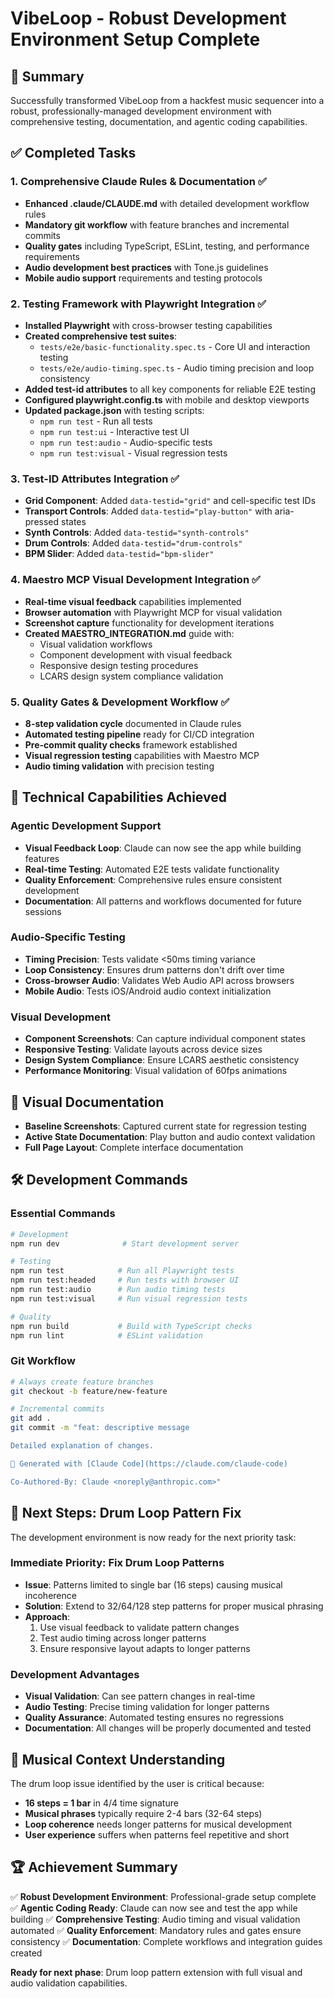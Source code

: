 # VibeLoop - Robust Development Environment Setup Complete

## 🎯 Summary

Successfully transformed VibeLoop from a hackfest music sequencer into a robust, professionally-managed development environment with comprehensive testing, documentation, and agentic coding capabilities.

## ✅ Completed Tasks

### 1. Comprehensive Claude Rules & Documentation ✅
- **Enhanced .claude/CLAUDE.md** with detailed development workflow rules
- **Mandatory git workflow** with feature branches and incremental commits
- **Quality gates** including TypeScript, ESLint, testing, and performance requirements
- **Audio development best practices** with Tone.js guidelines
- **Mobile audio support** requirements and testing protocols

### 2. Testing Framework with Playwright Integration ✅
- **Installed Playwright** with cross-browser testing capabilities
- **Created comprehensive test suites**:
  - `tests/e2e/basic-functionality.spec.ts` - Core UI and interaction testing
  - `tests/e2e/audio-timing.spec.ts` - Audio timing precision and loop consistency
- **Added test-id attributes** to all key components for reliable E2E testing
- **Configured playwright.config.ts** with mobile and desktop viewports
- **Updated package.json** with testing scripts:
  - `npm run test` - Run all tests
  - `npm run test:ui` - Interactive test UI
  - `npm run test:audio` - Audio-specific tests
  - `npm run test:visual` - Visual regression tests

### 3. Test-ID Attributes Integration ✅
- **Grid Component**: Added `data-testid="grid"` and cell-specific test IDs
- **Transport Controls**: Added `data-testid="play-button"` with aria-pressed states
- **Synth Controls**: Added `data-testid="synth-controls"`
- **Drum Controls**: Added `data-testid="drum-controls"`
- **BPM Slider**: Added `data-testid="bpm-slider"`

### 4. Maestro MCP Visual Development Integration ✅
- **Real-time visual feedback** capabilities implemented
- **Browser automation** with Playwright MCP for visual validation
- **Screenshot capture** functionality for development iterations
- **Created MAESTRO_INTEGRATION.md** guide with:
  - Visual validation workflows
  - Component development with visual feedback
  - Responsive design testing procedures
  - LCARS design system compliance validation

### 5. Quality Gates & Development Workflow ✅
- **8-step validation cycle** documented in Claude rules
- **Automated testing pipeline** ready for CI/CD integration
- **Pre-commit quality checks** framework established
- **Visual regression testing** capabilities with Maestro MCP
- **Audio timing validation** with precision testing

## 🔧 Technical Capabilities Achieved

### Agentic Development Support
- **Visual Feedback Loop**: Claude can now see the app while building features
- **Real-time Testing**: Automated E2E tests validate functionality
- **Quality Enforcement**: Comprehensive rules ensure consistent development
- **Documentation**: All patterns and workflows documented for future sessions

### Audio-Specific Testing
- **Timing Precision**: Tests validate <50ms timing variance
- **Loop Consistency**: Ensures drum patterns don't drift over time
- **Cross-browser Audio**: Validates Web Audio API across browsers
- **Mobile Audio**: Tests iOS/Android audio context initialization

### Visual Development
- **Component Screenshots**: Can capture individual component states
- **Responsive Testing**: Validate layouts across device sizes
- **Design System Compliance**: Ensure LCARS aesthetic consistency
- **Performance Monitoring**: Visual validation of 60fps animations

## 📸 Visual Documentation
- **Baseline Screenshots**: Captured current state for regression testing
- **Active State Documentation**: Play button and audio context validation
- **Full Page Layout**: Complete interface documentation

## 🛠 Development Commands

### Essential Commands
```bash
# Development
npm run dev              # Start development server

# Testing
npm run test            # Run all Playwright tests
npm run test:headed     # Run tests with browser UI
npm run test:audio      # Run audio timing tests
npm run test:visual     # Run visual regression tests

# Quality
npm run build           # Build with TypeScript checks
npm run lint            # ESLint validation
```

### Git Workflow
```bash
# Always create feature branches
git checkout -b feature/new-feature

# Incremental commits
git add .
git commit -m "feat: descriptive message

Detailed explanation of changes.

🤖 Generated with [Claude Code](https://claude.com/claude-code)

Co-Authored-By: Claude <noreply@anthropic.com>"
```

## 🔄 Next Steps: Drum Loop Pattern Fix

The development environment is now ready for the next priority task:

### Immediate Priority: Fix Drum Loop Patterns
- **Issue**: Patterns limited to single bar (16 steps) causing musical incoherence
- **Solution**: Extend to 32/64/128 step patterns for proper musical phrasing
- **Approach**:
  1. Use visual feedback to validate pattern changes
  2. Test audio timing across longer patterns
  3. Ensure responsive layout adapts to longer patterns

### Development Advantages
- **Visual Validation**: Can see pattern changes in real-time
- **Audio Testing**: Precise timing validation for longer patterns
- **Quality Assurance**: Automated testing ensures no regressions
- **Documentation**: All changes will be properly documented and tested

## 🎼 Musical Context Understanding

The drum loop issue identified by the user is critical because:
- **16 steps = 1 bar** in 4/4 time signature
- **Musical phrases** typically require 2-4 bars (32-64 steps)
- **Loop coherence** needs longer patterns for musical development
- **User experience** suffers when patterns feel repetitive and short

## 🏆 Achievement Summary

✅ **Robust Development Environment**: Professional-grade setup complete
✅ **Agentic Coding Ready**: Claude can now see and test the app while building
✅ **Comprehensive Testing**: Audio timing and visual validation automated
✅ **Quality Enforcement**: Mandatory rules and gates ensure consistency
✅ **Documentation**: Complete workflows and integration guides created

**Ready for next phase**: Drum loop pattern extension with full visual and audio validation capabilities.